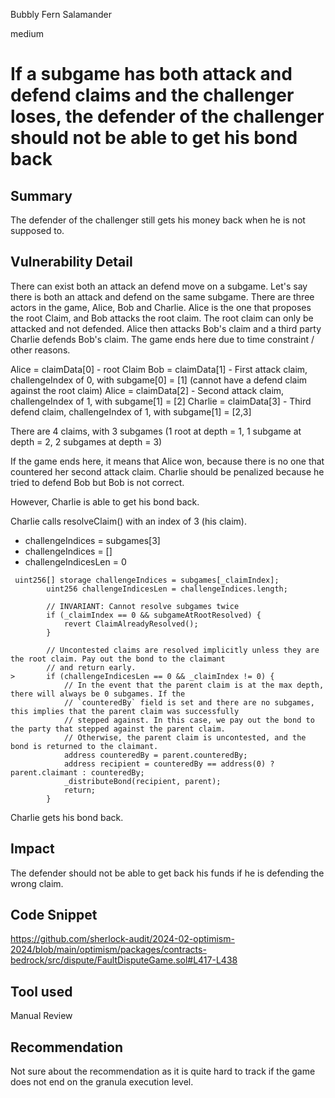 Bubbly Fern Salamander

medium

# If a subgame has both attack and defend claims and the challenger loses, the defender of the challenger should not be able to get his bond back

## Summary

The defender of the challenger still gets his money back when he is not supposed to.

## Vulnerability Detail

There can exist both an attack an defend move on a subgame. Let's say there is both an attack and defend on the same subgame. There are three actors in the game, Alice, Bob and Charlie. Alice is the one that proposes the root Claim, and Bob attacks the root claim. The root claim can only be attacked and not defended. Alice then attacks Bob's claim and a third party Charlie defends Bob's claim. The game ends here due to time constraint / other reasons.

Alice = claimData[0] - root Claim
Bob = claimData[1] - First attack claim, challengeIndex of 0, with subgame[0] = [1] (cannot have a defend claim against the root claim)
Alice = claimData[2] - Second attack claim, challengeIndex of 1, with subgame[1] = [2]
Charlie = claimData[3] - Third defend claim, challengeIndex of 1, with subgame[1] = [2,3]

There are 4 claims, with 3 subgames (1 root at depth = 1, 1 subgame at depth = 2, 2 subgames at depth = 3)

If the game ends here, it means that Alice won, because there is no one that countered her second attack claim. Charlie should be penalized because he tried to defend Bob but Bob is not correct.

However, Charlie is able to get his bond back.

Charlie calls resolveClaim() with an index of 3 (his claim). 

- challengeIndices = subgames[3]
- challengeIndices = []
- challengeIndicesLen = 0

```solidity
 uint256[] storage challengeIndices = subgames[_claimIndex];
        uint256 challengeIndicesLen = challengeIndices.length;

        // INVARIANT: Cannot resolve subgames twice
        if (_claimIndex == 0 && subgameAtRootResolved) {
            revert ClaimAlreadyResolved();
        }

        // Uncontested claims are resolved implicitly unless they are the root claim. Pay out the bond to the claimant
        // and return early.
>       if (challengeIndicesLen == 0 && _claimIndex != 0) {
            // In the event that the parent claim is at the max depth, there will always be 0 subgames. If the
            // `counteredBy` field is set and there are no subgames, this implies that the parent claim was successfully
            // stepped against. In this case, we pay out the bond to the party that stepped against the parent claim.
            // Otherwise, the parent claim is uncontested, and the bond is returned to the claimant.
            address counteredBy = parent.counteredBy;
            address recipient = counteredBy == address(0) ? parent.claimant : counteredBy;
            _distributeBond(recipient, parent);
            return;
        }
```

Charlie gets his bond back.

## Impact

The defender should not be able to get back his funds if he is defending the wrong claim.

## Code Snippet

https://github.com/sherlock-audit/2024-02-optimism-2024/blob/main/optimism/packages/contracts-bedrock/src/dispute/FaultDisputeGame.sol#L417-L438

## Tool used

Manual Review

## Recommendation

Not sure about the recommendation as it is quite hard to track if the game does not end on the granula execution level.
